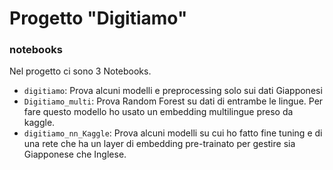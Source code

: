 # Progetto "Digitiamo"

### notebooks
Nel progetto ci sono 3 Notebooks. 

- `digitiamo`: Prova alcuni modelli e preprocessing solo sui dati Giapponesi
- `Digitiamo_multi`: Prova Random Forest su dati di entrambe le lingue. Per fare questo modello ho usato un embedding multilingue preso da kaggle.
- `digitiamo_nn_Kaggle`: Prova alcuni modelli su cui ho fatto fine tuning e di una rete che ha un layer di embedding pre-trainato per gestire sia Giapponese che Inglese.



